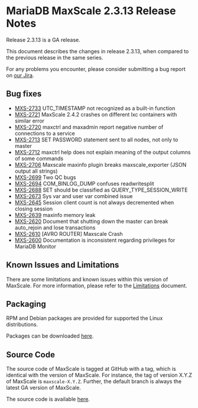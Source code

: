 # MariaDB MaxScale 2.3.13 Release Notes

Release 2.3.13 is a GA release.

This document describes the changes in release 2.3.13, when compared to the
previous release in the same series.

For any problems you encounter, please consider submitting a bug
report on [our Jira](https://jira.mariadb.org/projects/MXS).

## Bug fixes

* [MXS-2733](https://jira.mariadb.org/browse/MXS-2733) UTC_TIMESTAMP not recognized as a built-in function
* [MXS-2721](https://jira.mariadb.org/browse/MXS-2721) MaxScale 2.4.2 crashes on different lxc containers with similar error
* [MXS-2720](https://jira.mariadb.org/browse/MXS-2720) maxctrl and maxadmin report negative number of connections to a service
* [MXS-2713](https://jira.mariadb.org/browse/MXS-2713) SET PASSWORD statement sent to all nodes, not only to master
* [MXS-2712](https://jira.mariadb.org/browse/MXS-2712) maxctrl help does not explain meaning of the output columns of some commands
* [MXS-2706](https://jira.mariadb.org/browse/MXS-2706) Maxscale maxinfo plugin breaks maxscale_exporter (JSON output all strings)
* [MXS-2699](https://jira.mariadb.org/browse/MXS-2699) Two QC bugs
* [MXS-2694](https://jira.mariadb.org/browse/MXS-2694) COM_BINLOG_DUMP confuses readwritesplit
* [MXS-2688](https://jira.mariadb.org/browse/MXS-2688) SET should be classified as QUERY_TYPE_SESSION_WRITE
* [MXS-2673](https://jira.mariadb.org/browse/MXS-2673) Sys var and user var combined issue
* [MXS-2645](https://jira.mariadb.org/browse/MXS-2645) Session client count is not always decremented when closing session
* [MXS-2639](https://jira.mariadb.org/browse/MXS-2639) maxinfo memory leak
* [MXS-2620](https://jira.mariadb.org/browse/MXS-2620) Document that shutting down the master can break auto_rejoin and lose transactions
* [MXS-2610](https://jira.mariadb.org/browse/MXS-2610) [AVRO ROUTER] Maxscale Crash
* [MXS-2600](https://jira.mariadb.org/browse/MXS-2600) Documentation is inconsistent regarding privileges for MariaDB Monitor

## Known Issues and Limitations

There are some limitations and known issues within this version of MaxScale.
For more information, please refer to the [Limitations](../About/Limitations.md) document.

## Packaging

RPM and Debian packages are provided for supported the Linux distributions.

Packages can be downloaded [here](https://mariadb.com/downloads/#mariadb_platform-mariadb_maxscale).

## Source Code

The source code of MaxScale is tagged at GitHub with a tag, which is identical
with the version of MaxScale. For instance, the tag of version X.Y.Z of MaxScale
is `maxscale-X.Y.Z`. Further, the default branch is always the latest GA version
of MaxScale.

The source code is available [here](https://github.com/mariadb-corporation/MaxScale).

